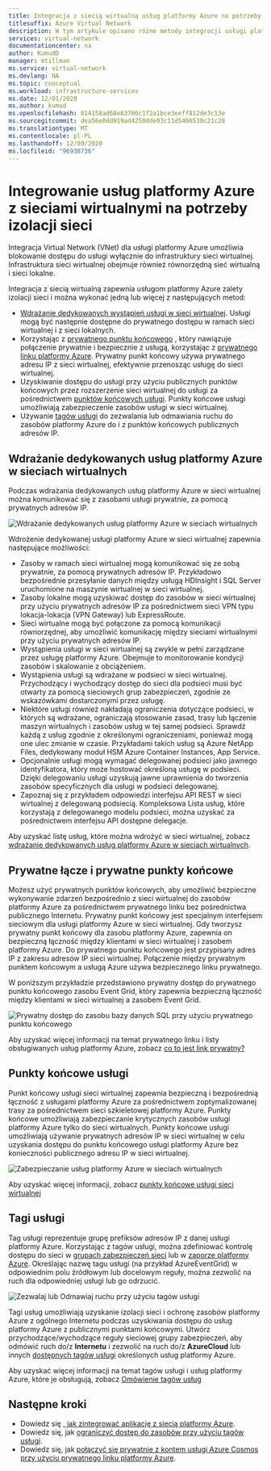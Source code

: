 ```yaml
---
title: Integracja z siecią wirtualną usług platformy Azure na potrzeby izolacji sieci
titlesuffix: Azure Virtual Network
description: W tym artykule opisano różne metody integracji usługi platformy Azure z siecią wirtualną, która umożliwia bezpieczne uzyskiwanie dostępu do usługi platformy Azure.
services: virtual-network
documentationcenter: na
author: KumudD
manager: mtillman
ms.service: virtual-network
ms.devlang: NA
ms.topic: conceptual
ms.workload: infrastructure-services
ms.date: 12/01/2020
ms.author: kumud
ms.openlocfilehash: 814158ad68e63760c1f2a1bce3eeff812de3c13e
ms.sourcegitcommit: dea56e0dd919ad4250dde03c11d5406530c21c28
ms.translationtype: MT
ms.contentlocale: pl-PL
ms.lasthandoff: 12/09/2020
ms.locfileid: "96938736"
---
```

# <a name="integrate-azure-services-with-virtual-networks-for-network-isolation"></a>Integrowanie usług platformy Azure z sieciami wirtualnymi na potrzeby izolacji sieci

Integracja Virtual Network (VNet) dla usługi platformy Azure umożliwia blokowanie dostępu do usługi wyłącznie do infrastruktury sieci wirtualnej. Infrastruktura sieci wirtualnej obejmuje również równorzędną sieć wirtualną i sieci lokalne.

Integracja z siecią wirtualną zapewnia usługom platformy Azure zalety izolacji sieci i można wykonać jedną lub więcej z następujących metod:
- [Wdrażanie dedykowanych wystąpień usługi w sieci wirtualnej](virtual-network-service-endpoints-overview.md). Usługi mogą być następnie dostępne do prywatnego dostępu w ramach sieci wirtualnej i z sieci lokalnych.
- Korzystając z [prywatnego punktu końcowego](../private-link/private-endpoint-overview.md) , który nawiązuje połączenie prywatnie i bezpiecznie z usługą, korzystając z [prywatnego linku platformy Azure](../private-link/private-link-overview.md). Prywatny punkt końcowy używa prywatnego adresu IP z sieci wirtualnej, efektywnie przenosząc usługę do sieci wirtualnej.
- Uzyskiwanie dostępu do usługi przy użyciu publicznych punktów końcowych przez rozszerzenie sieci wirtualnej do usługi za pośrednictwem [punktów końcowych usługi](virtual-network-service-endpoints-overview.md). Punkty końcowe usługi umożliwiają zabezpieczenie zasobów usługi w sieci wirtualnej.
- Używanie [tagów usługi](service-tags-overview.md) do zezwalania lub odmawiania ruchu do zasobów platformy Azure do i z punktów końcowych publicznych adresów IP.

## <a name="deploy-dedicated-azure-services-into-virtual-networks"></a>Wdrażanie dedykowanych usług platformy Azure w sieciach wirtualnych

Podczas wdrażania dedykowanych usług platformy Azure w sieci wirtualnej można komunikować się z zasobami usługi prywatnie, za pomocą prywatnych adresów IP.

![Wdrażanie dedykowanych usług platformy Azure w sieciach wirtualnych](./media/virtual-network-for-azure-services/deploy-service-into-vnet.png)

Wdrożenie dedykowanej usługi platformy Azure w sieci wirtualnej zapewnia następujące możliwości:
- Zasoby w ramach sieci wirtualnej mogą komunikować się ze sobą prywatnie, za pomocą prywatnych adresów IP. Przykładowo bezpośrednie przesyłanie danych między usługą HDInsight i SQL Server uruchomione na maszynie wirtualnej w sieci wirtualnej.
- Zasoby lokalne mogą uzyskiwać dostęp do zasobów w sieci wirtualnej przy użyciu prywatnych adresów IP za pośrednictwem sieci VPN typu lokacja-lokacja (VPN Gateway) lub ExpressRoute.
- Sieci wirtualne mogą być połączone za pomocą komunikacji równorzędnej, aby umożliwić komunikację między sieciami wirtualnymi przy użyciu prywatnych adresów IP.
- Wystąpienia usługi w sieci wirtualnej są zwykle w pełni zarządzane przez usługę platformy Azure. Obejmuje to monitorowanie kondycji zasobów i skalowanie z obciążeniem.
- Wystąpienia usługi są wdrażane w podsieci w sieci wirtualnej. Przychodzący i wychodzący dostęp do sieci dla podsieci musi być otwarty za pomocą sieciowych grup zabezpieczeń, zgodnie ze wskazówkami dostarczonymi przez usługę.
- Niektóre usługi również nakładają ograniczenia dotyczące podsieci, w których są wdrażane, ograniczają stosowanie zasad, trasy lub łączenie maszyn wirtualnych i zasobów usług w tej samej podsieci. Sprawdź każdą z usług zgodnie z określonymi ograniczeniami, ponieważ mogą one ulec zmianie w czasie. Przykładami takich usług są Azure NetApp Files, dedykowany moduł HSM Azure Container Instances, App Service.
- Opcjonalnie usługi mogą wymagać delegowanej podsieci jako jawnego identyfikatora, który może hostować określoną usługę w podsieci. Dzięki delegowaniu usługi uzyskują jawne uprawnienia do tworzenia zasobów specyficznych dla usługi w podsieci delegowanej.
- Zapoznaj się z przykładem odpowiedzi interfejsu API REST w sieci wirtualnej z delegowaną podsiecią. Kompleksowa Lista usług, które korzystają z delegowanego modelu podsieci, można uzyskać za pośrednictwem interfejsu API dostępne delegacje.

Aby uzyskać listę usług, które można wdrożyć w sieci wirtualnej, zobacz [wdrażanie dedykowanych usług platformy Azure w sieciach wirtualnych](virtual-network-for-azure-services.md).

## <a name="private-link-and-private-endpoints"></a>Prywatne łącze i prywatne punkty końcowe

Możesz użyć prywatnych punktów końcowych, aby umożliwić bezpieczne wykonywanie zdarzeń bezpośrednio z sieci wirtualnej do zasobów platformy Azure za pośrednictwem prywatnego linku bez pośrednictwa publicznego Internetu. Prywatny punkt końcowy jest specjalnym interfejsem sieciowym dla usługi platformy Azure w sieci wirtualnej. Gdy tworzysz prywatny punkt końcowy dla zasobu platformy Azure, zapewnia on bezpieczną łączność między klientami w sieci wirtualnej i zasobem platformy Azure. Do prywatnego punktu końcowego jest przypisany adres IP z zakresu adresów IP sieci wirtualnej. Połączenie między prywatnym punktem końcowym a usługą Azure używa bezpiecznego linku prywatnego.

W poniższym przykładzie przedstawiono prywatny dostęp do prywatnego punktu końcowego zasobu Event Grid, który zapewnia bezpieczną łączność między klientami w sieci wirtualnej a zasobem Event Grid.

![Prywatny dostęp do zasobu bazy danych SQL przy użyciu prywatnego punktu końcowego](./media/network-isolation/architecture-diagram.png)

Aby uzyskać więcej informacji na temat prywatnego linku i listy obsługiwanych usług platformy Azure, zobacz [co to jest link prywatny?](../private-link/private-link-overview.md)

## <a name="service-endpoints"></a>Punkty końcowe usługi
Punkt końcowy usługi sieci wirtualnej zapewnia bezpieczną i bezpośrednią łączność z usługami platformy Azure za pośrednictwem zoptymalizowanej trasy za pośrednictwem sieci szkieletowej platformy Azure. Punkty końcowe umożliwiają zabezpieczanie krytycznych zasobów usługi platformy Azure tylko do sieci wirtualnych. Punkty końcowe usługi umożliwiają używanie prywatnych adresów IP w sieci wirtualnej w celu uzyskania dostępu do punktu końcowego usługi platformy Azure bez konieczności publicznego adresu IP w sieci wirtualnej.

![Zabezpieczanie usług platformy Azure w sieciach wirtualnych](./media/virtual-network-service-endpoints-overview/VNet_Service_Endpoints_Overview.png)

Aby uzyskać więcej informacji, zobacz [punkty końcowe usługi sieci wirtualnej](virtual-network-service-endpoints-overview.md)

## <a name="service-tags"></a>Tagi usługi

Tag usługi reprezentuje grupę prefiksów adresów IP z danej usługi platformy Azure. Korzystając z tagów usługi, można zdefiniować kontrolę dostępu do sieci w [grupach zabezpieczeń sieci](https://docs.microsoft.com/azure/virtual-network/security-overview#security-rules) lub w [zaporze platformy Azure](https://docs.microsoft.com/azure/firewall/service-tags). Określając nazwę tagu usługi (na przykład AzureEventGrid) w odpowiednim polu źródłowym lub docelowym reguły, można zezwolić na ruch dla odpowiedniej usługi lub go odrzucić.

![Zezwalaj lub Odmawiaj ruchu przy użyciu tagów usługi](./media/network-isolation/service-tags.png)

Tagi usług umożliwiają uzyskanie izolacji sieci i ochronę zasobów platformy Azure z ogólnego Internetu podczas uzyskiwania dostępu do usług platformy Azure z publicznymi punktami końcowymi. Utwórz przychodzące/wychodzące reguły sieciowej grupy zabezpieczeń, aby odmówić ruch do/z **Internetu** i zezwolić na ruch do/z **AzureCloud** lub innych [dostępnych tagów usługi](service-tags-overview.md#available-service-tags) określonych usług platformy Azure.

Aby uzyskać więcej informacji na temat tagów usługi i usług platformy Azure, które je obsługują, zobacz [Omówienie tagów usług](service-tags-overview.md)

## <a name="next-steps"></a>Następne kroki

- Dowiedz się [, jak zintegrować aplikację z siecią platformy Azure](../app-service/web-sites-integrate-with-vnet.md).
- Dowiedz się, jak [ograniczyć dostęp do zasobów przy użyciu tagów usługi](tutorial-restrict-network-access-to-resources.md).
- Dowiedz się, jak [połączyć się prywatnie z kontem usługi Azure Cosmos przy użyciu prywatnego linku platformy Azure](../private-link/create-private-endpoint-cosmosdb-portal.md).